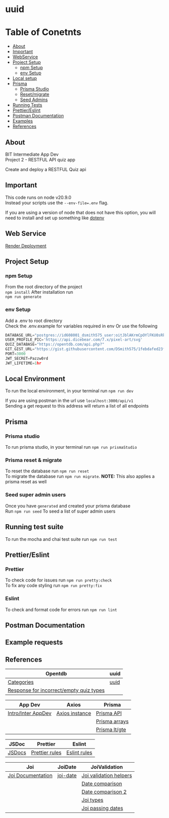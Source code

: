 # uuid

# Table of Conetnts

- [About](#about)
- [Important](#important)
- [WebService](#webservice)
- [Project Setup](#project-setup)
    + [npm Setup](#npm-setup)
    + [env Setup](#env-setup)
- [Local setup](#local)
- [Prisma](#prisma)
    + [Prisma Studio](#prisma-studio)
    + [Reset/migrate](#reset)
    + [Seed Admins](#admin-seed)
- [Running Tests](#test-suite)
- [Prettier/Eslint](#pre-lint)
- [Postman Documentation](#postman)
- [Examples](#examples)
- [References](#ref)

## About <a name="about"/>
BIT Intermediate App Dev  
Project 2 - RESTFUL API quiz app  

Create and deploy a RESTFUL Quiz api

## Important <a name="important"/>
This code runs on node v20.9.0  
Instead your scripts use the `--env-file=.env` flag.  

If you are using a version of node that does not have this option, you will need to install and set up something like [dotenv](https://www.npmjs.com/package/dotenv)

## Web Service <a name="webservice"/>
[Render Deployment](https://smitde5-inter-dev-restful.onrender.com/)

## Project Setup <a name="project-setup"/>

### npm Setup <a name="npm-setup"/>
From the root directory of the project  
`npm install`
After installation run  
`npm run generate`

### env Setup <a name="env-setup"/>
Add a .env to root directory  
Check the .env.example for variables required in env
Or use the following
```js
DATABASE_URL="postgres://id608001_dsmith575_user:oitJblAKrmCpOYlFKU0sRk1yqoapT7zm@dpg-ck3om5fqj8ts738356cg-a.oregon-postgres.render.com/id608001_dsmith575"
USER_PROFILE_PIC='https://api.dicebear.com/7.x/pixel-art/svg'
QUIZ_DATABASE="https://opentdb.com/api.php?"
GIT_GIST_URL="https://gist.githubusercontent.com/DSmith575/1febdafed23fb8f592f89809423463d2/raw/08bf599fb971aa8ea14923808eb4120933fa1efe/basisUsers.json"
PORT=3000
JWT_SECRET=Pazzw0rd
JWT_LIFETIME=1hr
```

## Local Environment <a name="local"/>
To run the local environment, in your terminal run `npm run dev`  

If you are using postman in the url use
`localhost:3000/api/v1`  
Sending a get request to this address will return a list of all endpoints

## Prisma <a name="prisma"/>

### Prisma studio <a name="prisma-studio"/>
To run prisma studio, in your terminal run `npm run prismaStudio`

### Prisma reset & migrate <a name="reset"/>
To reset the database run `npm run reset`  
To migrate the database run `npm run migrate`. **NOTE:** This also applies a prisma reset as well

### Seed super admin users <a name="admin-seed"/>
Once you have `generated` and created your prisma database  
Run `npm run seed` To seed a list of super admin users

## Running test suite <a name="test-suite"/>
To run the mocha and chai test suite run `npm run test`

## Prettier/Eslint <a name="pre-lint"/>

### Prettier
To check code for issues run `npm run pretty:check`  
To fix any code styling run `npm run pretty:fix`  

### Eslint
To check and format code for errors run `npm run lint`

## Postman Documentation <a name="postman"/>

## Example requests <a name="examples"/>

## References <a name="ref"/>

| Opentdb | uuid |
| ------- | ---- |
| [Categories](https://opentdb.com/api_category.php) | [uuid](https://www.uuidgenerator.net/dev-corner/javascript) |
| [Response for incorrect/empty quiz types](https://opentdb.com/api.php?amount=10&category=10&difficulty=easy&type=boolean) |

| App Dev | Axios | Prisma |
| ------- | ----- | ------ |
| [Intro/Inter AppDev](https://github.com/otago-polytechnic-bit-courses/ID608001-intermediate-app-dev-concepts) | [Axios instance](https://axios-http.com/docs/instance) | [Prisma API](https://www.prisma.io/docs/reference) |
| | | [Prisma arrays](https://www.prisma.io/docs/concepts/components/prisma-client/working-with-fields/working-with-scalar-lists-arrays) |
| | | [Prisma lt/gte](https://www.prisma.io/docs/concepts/components/prisma-client/filtering-and-sorting) |



| JSDoc | Prettier | Eslint |
| ----- | -------- | ------ |
| [JSDocs](https://jsdoc.app/) | [Prettier rules](https://axios-http.com/docs/config_defaults) | [Eslint rules](https://eslint.org/docs/latest/rules/) |

| Joi | JoiDate | JoiValidation |
| --- | ------- | ------------- |
| [Joi Documentation](https://joi.dev/api/?v=17.9.1) | [joi-date](https://joi.dev/module/joi-date/) |[Joi validation helpers](https://joi.dev/api/?v=17.9.1#validation-helpers) |
| | | [Date comparison](https://github.com/hapijs/joi/issues/2288) |
| | | [Date comparison 2](https://github.com/hapijs/joi/issues/2371) |
| | | [Joi types](https://dev.to/itnext/joi-awesome-code-validation-for-node-js-and-express-35pk) |
| | | [Joi passing dates](https://github.com/hapijs/joi/issues/794) |